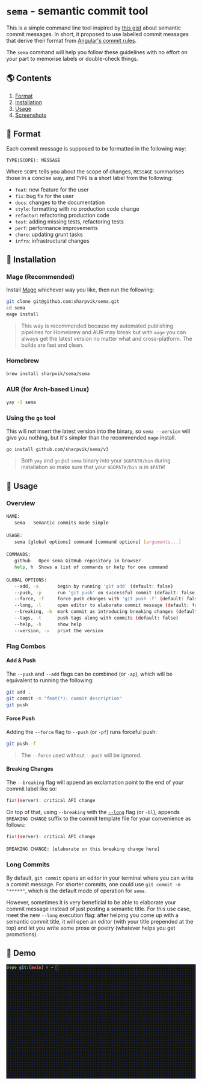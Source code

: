 # `sema` - semantic commit tool

This is a simple command line tool inspired by [this gist][gist] about semantic
commit messages. In short, it proposed to use labelled commit messages that
derive their format from [Angular's commit rules][angular].

[gist]: https://gist.github.com/joshbuchea/6f47e86d2510bce28f8e7f42ae84c716
[angular]: https://github.com/angular/angular.js/blob/master/DEVELOPERS.md#commits

The `sema` command will help you follow these guidelines with no effort on your
part to memorise labels or double-check things.

## 🌎 Contents

1. [Format](#format)
2. [Installation](#install)
3. [Usage](#usage)
4. [Screenshots](#demo)

## <a name="format"></a> 🍭 Format

Each commit message is supposed to be formatted in the following way:

```
TYPE(SCOPE): MESSAGE
```

Where `SCOPE` tells you about the scope of changes, `MESSAGE` summarises those
in a concise way, and `TYPE` is a short label from the following:

- `feat`: new feature for the user
- `fix`: bug fix for the user
- `docs`: changes to the documentation
- `style`: formatting with no production code change
- `refactor`: refactoring production code
- `test`: adding missing tests, refactoring tests
- `perf`: performance improvements
- `chore`: updating grunt tasks
- `infra`: infrastructural changes

## <a name="install"></a> 🚀 Installation

### Mage (Recommended)

Install [Mage](https://magefile.org/) whichever way you like, then run the
following:

```bash
git clone git@github.com:sharpvik/sema.git
cd sema
mage install
```

> This way is recommended because my automated publishing pipelines for Homebrew
> and AUR may break but with `mage` you can always get the latest version no
> matter what and cross-platform. The builds are fast and clean.

### Homebrew

```bash
brew install sharpvik/sema/sema
```

### AUR (for Arch-based Linux)

```bash
yay -S sema
```

### Using the `go` tool

This will not insert the latest version into the binary, so `sema --version`
will give you nothing, but it's simpler than the recommended `mage` install.

```bash
go install github.com/sharpvik/sema/v3
```

> Both `yay` and `go` put `sema` binary into your `$GOPATH/bin` during
> installation so make sure that your `$GOPATH/bin` is in `$PATH`!

## <a name="usage"></a> 🔭 Usage

### Overview

```bash
NAME:
   sema - Semantic commits made simple

USAGE:
   sema [global options] command [command options] [arguments...]

COMMANDS:
   github   Open sema GitHub repository in browser
   help, h  Shows a list of commands or help for one command

GLOBAL OPTIONS:
   --add, -a       begin by running 'git add' (default: false)
   --push, -p      run 'git push' on successful commit (default: false)
   --force, -f     force push changes with 'git push -f' (default: false)
   --long, -l      open editor to elaborate commit message (default: false)
   --breaking, -b  mark commit as introducing breaking changes (default: false)
   --tags, -t      push tags along with commits (default: false)
   --help, -h      show help
   --version, -v   print the version
```

### Flag Combos

#### Add & Push

The `--push` and `--add` flags can be combined (or `-ap`), which will be
equivalent to running the following:

```bash
git add .
git commit -m "feat(*): commit description"
git push
```

#### Force Push

Adding the `--force` flag to `--push` (or `-pf`) runs forceful push:

```bash
git push -f
```

> The `--force` used without `--push` will be ignored.

#### Breaking Changes

The `--breaking` flag will append an exclamation point to the end of your commit
label like so:

```bash
fix!(server): critical API change
```

On top of that, using `--breaking` with the [`--long`](#long) flag (or `-bl`),
appends `BREAKING CHANGE` suffix to the commit template file for your
convenience as follows:

```bash
fix!(server): critical API change

BREAKING CHANGE: [elaborate on this breaking change here]
```

### <a name="long"></a> Long Commits

By default, `git commit` opens an editor in your terminal where you can write a
commit message. For shorter commits, one could use `git commit -m "*****"`,
which is the default mode of operation for `sema`.

However, sometimes it is very beneficial to be able to elaborate your commit
message instead of just posting a semantic title. For this use case, meet the
new `--long` execution flag: after helping you come up with a semantic commit
title, it will open an editor (with your title prepended at the top) and let you
write some prose or poetry (whatever helps you get promotions).

## <a name="demo"></a> 🌌 Demo

![demo](img/demo.gif)

